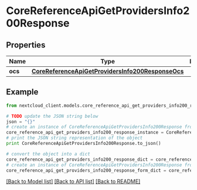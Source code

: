 # CoreReferenceApiGetProvidersInfo200Response


## Properties
Name | Type | Description | Notes
------------ | ------------- | ------------- | -------------
**ocs** | [**CoreReferenceApiGetProvidersInfo200ResponseOcs**](CoreReferenceApiGetProvidersInfo200ResponseOcs.md) |  | 

## Example

```python
from nextcloud_client.models.core_reference_api_get_providers_info200_response import CoreReferenceApiGetProvidersInfo200Response

# TODO update the JSON string below
json = "{}"
# create an instance of CoreReferenceApiGetProvidersInfo200Response from a JSON string
core_reference_api_get_providers_info200_response_instance = CoreReferenceApiGetProvidersInfo200Response.from_json(json)
# print the JSON string representation of the object
print CoreReferenceApiGetProvidersInfo200Response.to_json()

# convert the object into a dict
core_reference_api_get_providers_info200_response_dict = core_reference_api_get_providers_info200_response_instance.to_dict()
# create an instance of CoreReferenceApiGetProvidersInfo200Response from a dict
core_reference_api_get_providers_info200_response_form_dict = core_reference_api_get_providers_info200_response.from_dict(core_reference_api_get_providers_info200_response_dict)
```
[[Back to Model list]](../README.md#documentation-for-models) [[Back to API list]](../README.md#documentation-for-api-endpoints) [[Back to README]](../README.md)


